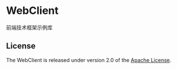 # WebClient
前端技术框架示例库

## License
The WebClient is released under version 2.0 of the [Apache License][].

[Apache License]: http://www.apache.org/licenses/LICENSE-2.0